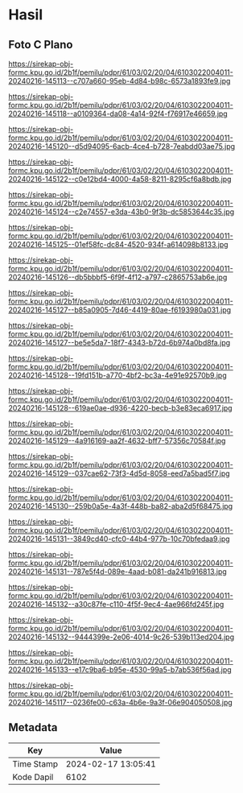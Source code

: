 # Hasil

## Foto C Plano

https://sirekap-obj-formc.kpu.go.id/2b1f/pemilu/pdpr/61/03/02/20/04/6103022004011-20240216-145113--c707a660-95eb-4d84-b98c-6573a1893fe9.jpg

https://sirekap-obj-formc.kpu.go.id/2b1f/pemilu/pdpr/61/03/02/20/04/6103022004011-20240216-145118--a0109364-da08-4a14-92f4-f76917e46659.jpg

https://sirekap-obj-formc.kpu.go.id/2b1f/pemilu/pdpr/61/03/02/20/04/6103022004011-20240216-145120--d5d94095-6acb-4ce4-b728-7eabdd03ae75.jpg

https://sirekap-obj-formc.kpu.go.id/2b1f/pemilu/pdpr/61/03/02/20/04/6103022004011-20240216-145122--c0e12bd4-4000-4a58-8211-8295cf6a8bdb.jpg

https://sirekap-obj-formc.kpu.go.id/2b1f/pemilu/pdpr/61/03/02/20/04/6103022004011-20240216-145124--c2e74557-e3da-43b0-9f3b-dc5853644c35.jpg

https://sirekap-obj-formc.kpu.go.id/2b1f/pemilu/pdpr/61/03/02/20/04/6103022004011-20240216-145125--01ef58fc-dc84-4520-934f-a614098b8133.jpg

https://sirekap-obj-formc.kpu.go.id/2b1f/pemilu/pdpr/61/03/02/20/04/6103022004011-20240216-145126--db5bbbf5-6f9f-4f12-a797-c2865753ab6e.jpg

https://sirekap-obj-formc.kpu.go.id/2b1f/pemilu/pdpr/61/03/02/20/04/6103022004011-20240216-145127--b85a0905-7d46-4419-80ae-f6193980a031.jpg

https://sirekap-obj-formc.kpu.go.id/2b1f/pemilu/pdpr/61/03/02/20/04/6103022004011-20240216-145127--be5e5da7-18f7-4343-b72d-6b974a0bd8fa.jpg

https://sirekap-obj-formc.kpu.go.id/2b1f/pemilu/pdpr/61/03/02/20/04/6103022004011-20240216-145128--19fd151b-a770-4bf2-bc3a-4e91e92570b9.jpg

https://sirekap-obj-formc.kpu.go.id/2b1f/pemilu/pdpr/61/03/02/20/04/6103022004011-20240216-145128--619ae0ae-d936-4220-becb-b3e83eca6917.jpg

https://sirekap-obj-formc.kpu.go.id/2b1f/pemilu/pdpr/61/03/02/20/04/6103022004011-20240216-145129--4a916169-aa2f-4632-bff7-57356c70584f.jpg

https://sirekap-obj-formc.kpu.go.id/2b1f/pemilu/pdpr/61/03/02/20/04/6103022004011-20240216-145129--037cae62-73f3-4d5d-8058-eed7a5bad5f7.jpg

https://sirekap-obj-formc.kpu.go.id/2b1f/pemilu/pdpr/61/03/02/20/04/6103022004011-20240216-145130--259b0a5e-4a3f-448b-ba82-aba2d5f68475.jpg

https://sirekap-obj-formc.kpu.go.id/2b1f/pemilu/pdpr/61/03/02/20/04/6103022004011-20240216-145131--3849cd40-cfc0-44b4-977b-10c70bfedaa9.jpg

https://sirekap-obj-formc.kpu.go.id/2b1f/pemilu/pdpr/61/03/02/20/04/6103022004011-20240216-145131--787e5f4d-089e-4aad-b081-da241b916813.jpg

https://sirekap-obj-formc.kpu.go.id/2b1f/pemilu/pdpr/61/03/02/20/04/6103022004011-20240216-145132--a30c87fe-c110-4f5f-9ec4-4ae966fd245f.jpg

https://sirekap-obj-formc.kpu.go.id/2b1f/pemilu/pdpr/61/03/02/20/04/6103022004011-20240216-145132--9444399e-2e06-4014-9c26-539b113ed204.jpg

https://sirekap-obj-formc.kpu.go.id/2b1f/pemilu/pdpr/61/03/02/20/04/6103022004011-20240216-145133--e17c9ba6-b95e-4530-99a5-b7ab536f56ad.jpg

https://sirekap-obj-formc.kpu.go.id/2b1f/pemilu/pdpr/61/03/02/20/04/6103022004011-20240216-145117--0236fe00-c63a-4b6e-9a3f-06e904050508.jpg


## Metadata

| Key        | Value               |
| ---------- | ------------------- |
| Time Stamp | 2024-02-17 13:05:41 |
| Kode Dapil | 6102                |



